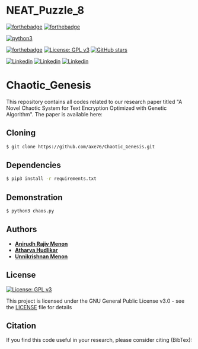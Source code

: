 # NEAT_Puzzle_8
[![forthebadge](https://forthebadge.com/images/badges/powered-by-black-magic.svg)](https://forthebadge.com) [![forthebadge](https://forthebadge.com/images/badges/powered-by-coffee.svg)](https://forthebadge.com)

[![python3](https://img.shields.io/badge/python3-v3.6-teal?style=for-the-badge&logo=python)](https://www.python.org)

[![forthebadge](https://forthebadge.com/images/badges/works-on-my-machine.svg)](https://forthebadge.com)
 [![License: GPL v3](https://img.shields.io/badge/License-GPL%20v3-purple.svg)](http://www.gnu.org/licenses/gpl-3.0) [![GitHub stars](https://img.shields.io/github/stars/7divs7/Project_Scytale.svg?style=social&label=Star&maxAge=2592000)](https://GitHub.com/7divs7/Project_Scytale/stargazers/)

[![Linkedin](https://img.shields.io/badge/Linkedin-Anirudh%20Menon-success?style=for-the-badge&logo=linkedin)](https://www.linkedin.com/in/anirudh-menon-0b7764170/)
[![Linkedin](https://img.shields.io/badge/Linkedin-Atharva%20Hudlikar-blue?style=for-the-badge&logo=linkedin)](https://www.linkedin.com/in/atharva-hudlikar/)
[![Linkedin](https://img.shields.io/badge/Linkedin-Unnikrishnan%20Menon-red?style=for-the-badge&logo=linkedin)](https://www.linkedin.com/in/unnikrishnan-menon-aa013415a/)

# Chaotic_Genesis


This repository contains all codes related to our research paper titled "A Novel Chaotic System for Text Encryption Optimized with Genetic Algorithm". The paper is available here:


## Cloning
```bash
$ git clone https://github.com/axe76/Chaotic_Genesis.git
```

## Dependencies
```bash
$ pip3 install -r requirements.txt
```

## Demonstration
```bash
$ python3 chaos.py
```

## Authors
* [**Anirudh Rajiv Menon**](https://github.com/axe76)
* [**Atharva Hudlikar**](https://github.com/Mastermind0100)
* [**Unnikrishnan Menon**](https://github.com/7enTropy7)

## License
[![License: GPL v3](https://img.shields.io/badge/License-GPL%20v3-blueviolet.svg)](http://www.gnu.org/licenses/gpl-3.0)

This project is licensed under the GNU General Public License v3.0 - see the [LICENSE](LICENSE) file for details

## Citation
If you find this code useful in your research, please consider citing (BibTex):

```

```
